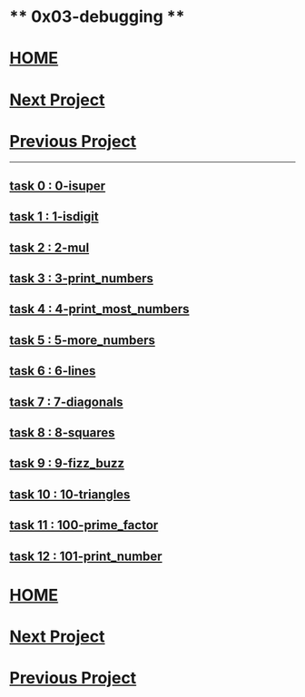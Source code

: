 # ** 0x03-debugging **
# [HOME](https://github.com/Drihmia/alx-low_level_programming/blob/main/README.md)
# [Next Project](https://github.com/Drihmia/alx-low_level_programming/tree/main/0x05-pointers_arrays_strings/README.md)
# [Previous Project](https://github.com/Drihmia/alx-low_level_programming/blob/main/0x03-debugging/README.md)
---
## [task 0 : 0-isuper](https://github.com/Drihmia/alx-low_level_programming/blob/main/0x04-more_functions_nested_loops/0-isupper.c)
## [task 1 : 1-isdigit](https://github.com/Drihmia/alx-low_level_programming/blob/main/0x04-more_functions_nested_loops/1-isdigit.c)
## [task 2 : 2-mul](https://github.com/Drihmia/alx-low_level_programming/blob/main/0x04-more_functions_nested_loops/2-mul.c)
## [task 3 : 3-print_numbers](https://github.com/Drihmia/alx-low_level_programming/blob/main/0x04-more_functions_nested_loops/3-print_numbers.c)
## [task 4 : 4-print_most_numbers](https://github.com/Drihmia/alx-low_level_programming/blob/main/0x04-more_functions_nested_loops/4-print_most_numbers.c)
## [task 5 : 5-more_numbers](https://github.com/Drihmia/alx-low_level_programming/blob/main/0x04-more_functions_nested_loops/5-more_numbers.c)
## [task 6 : 6-lines](https://github.com/Drihmia/alx-low_level_programming/blob/main/0x04-more_functions_nested_loops/6-print_line.c)
## [task 7 : 7-diagonals](https://github.com/Drihmia/alx-low_level_programming/blob/main/0x04-more_functions_nested_loops/7-print_diagonal.c)
## [task 8 : 8-squares](https://github.com/Drihmia/alx-low_level_programming/blob/main/0x04-more_functions_nested_loops/8-print_square.c)
## [task 9 : 9-fizz_buzz](https://github.com/Drihmia/alx-low_level_programming/blob/main/0x04-more_functions_nested_loops/9-fizz_buzz.c)
## [task 10 : 10-triangles](https://github.com/Drihmia/alx-low_level_programming/blob/main/0x04-more_functions_nested_loops/10-print_triangle.c)
## [task 11 : 100-prime_factor](https://github.com/Drihmia/alx-low_level_programming/blob/main/0x04-more_functions_nested_loops/100-prime_factor.c)
## [task 12 : 101-print_number](https://github.com/Drihmia/alx-low_level_programming/blob/main/0x04-more_functions_nested_loops/101-print_number.c)


# [HOME](https://github.com/Drihmia/alx-low_level_programming/blob/main/README.md)
# [Next Project](https://github.com/Drihmia/alx-low_level_programming/tree/main/0x05-pointers_arrays_strings/README.md)
# [Previous Project](https://github.com/Drihmia/alx-low_level_programming/blob/main/0x03-debugging/README.md)
